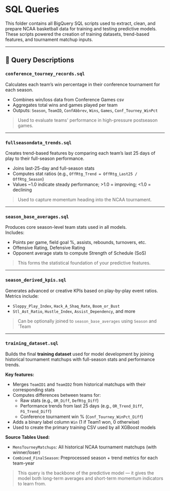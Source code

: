 # SQL Queries

This folder contains all BigQuery SQL scripts used to extract, clean, and prepare NCAA basketball data for training and testing predictive models. These scripts powered the creation of training datasets, trend-based features, and tournament matchup inputs.

---

## 📄 Query Descriptions

### `conference_tourney_records.sql`  
Calculates each team’s win percentage in their conference tournament for each season.  
- Combines win/loss data from Conference Games csv
- Aggregates total wins and games played per team
- Outputs: `Season`, `TeamID`, `ConfAbbrev`, `Wins`, `Games`, `Conf_Tourney_WinPct`  
> Used to evaluate teams' performance in high-pressure postseason games.

---

### `fullseasondata_trends.sql`  
Creates trend-based features by comparing each team’s last 25 days of play to their full-season performance.  
- Joins last-25-day and full-season stats
- Computes stat ratios (e.g., `OffRtg_Trend = OffRtg_Last25 / OffRtg_Season`)
- Values ~1.0 indicate steady performance; >1.0 = improving; <1.0 = declining  
> Used to capture momentum heading into the NCAA tournament.

---

### `season_base_averages.sql`  
Produces core season-level team stats used in all models.  
Includes:
- Points per game, field goal %, assists, rebounds, turnovers, etc.
- Offensive Rating, Defensive Rating
- Opponent average stats to compute Strength of Schedule (SoS)  
> This forms the statistical foundation of your predictive features.

---

### `season_derived_kpis.sql`  
Generates advanced or creative KPIs based on play-by-play event ratios.  
Metrics include:
- `Sloppy_Play_Index`, `Hack_A_Shaq_Rate`, `Boom_or_Bust`
- `Stl_Ast_Ratio`, `Hustle_Index`, `Assist_Dependency`, and more  
> Can be optionally joined to `season_base_averages` using `Season` and `Team

---

### `training_dataset.sql`

Builds the final **training dataset** used for model development by joining historical tournament matchups with full-season stats and performance trends.

**Key features:**
- Merges `TeamID1` and `TeamID2` from historical matchups with their corresponding stats
- Computes differences between teams for:
  - Raw stats (e.g., `OR_Diff`, `DefRtg_Diff`)
  - Performance trends from last 25 days (e.g., `OR_Trend_Diff`, `FG_Trend_Diff`)
  - Conference tournament win % (`Conf_Tourney_WinPct_Diff`)
- Adds a binary label column `Win` (1 if Team1 won, 0 otherwise)
- Used to create the primary training CSV used by all XGBoost models

**Source Tables Used:**
- `MensTourneyMatchups`: All historical NCAA tournament matchups (with winner/loser)
- `Combined_FinalSeason`: Preprocessed season + trend metrics for each team-year

> This query is the backbone of the predictive model — it gives the model both long-term averages and short-term momentum indicators to learn from.

